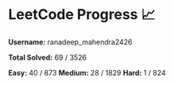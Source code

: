 # LeetCode Progress 📈
**Username:** ranadeep_mahendra2426

**Total Solved:** 69 / 3526

**Easy:** 40 / 873
**Medium:** 28 / 1829
**Hard:** 1 / 824
